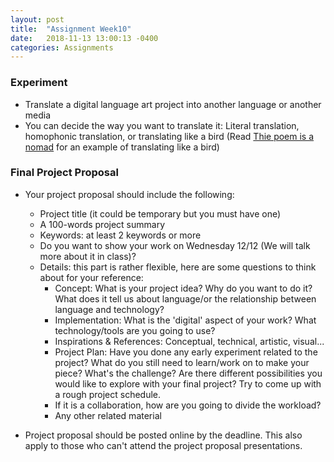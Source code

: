 ```yaml
---
layout: post
title:  "Assignment Week10"
date:   2018-11-13 13:00:13 -0400
categories: Assignments
---
```

### Experiment
* Translate a digital language art project into another language or another media
* You can decide the way you want to translate it: Literal translation, homophonic translation, or translating like a bird (Read [Thie poem is a nomad](https://schloss-post.com/this-poem-is-a-nomad/) for an example of translating like a bird)

### Final Project Proposal
* Your project proposal should include the following:
    * Project title (it could be temporary but you must have one)
    * A 100-words project summary
    * Keywords: at least 2 keywords or more
    * Do you want to show your work on Wednesday 12/12 (We will talk more about it in class)?
    * Details: this part is rather flexible, here are some questions to think about for your reference:
        * Concept: What is your project idea? Why do you want to do it? What does it tell us about language/or the relationship between language and technology?
        * Implementation: What is the 'digital' aspect of your work? What technology/tools are you going to use?
        * Inspirations & References: Conceptual, technical, artistic, visual...
        * Project Plan: Have you done any early experiment related to the project? What do you still need to learn/work on to make your piece?  What's the challenge? Are there different possibilities you would like to explore with your final project? Try to come up with a rough project schedule.
        * If it is a collaboration, how are you going to divide the workload?
        * Any other related material


* Project proposal should be posted online by the deadline. This also apply to those who can't attend the project proposal presentations.
